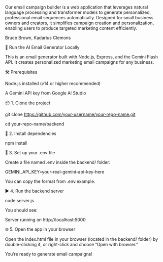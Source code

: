 Our email campaign builder is a web application that leverages natural language processing and transformer models to generate personalized, professional email sequences automatically. Designed for small business owners and creators, it simplifies campaign creation and personalization, enabling users to produce targeted marketing content efficiently.


Bruce Brown, Kadarius Clemons


🚀 Run the AI Email Generator Locally

This is an email generator built with Node.js, Express, and the Gemini Flash API. It creates personalized marketing email campaigns for any business.

🛠 Prerequisites

Node.js installed (v14 or higher recommended)


A Gemini API key from Google AI Studio



📦 1. Clone the project

git clone https://github.com/your-username/your-repo-name.git

cd your-repo-name/backend


📁 2. Install dependencies

npm install


🔐 3. Set up your .env file

Create a file named .env inside the backend/ folder:

GEMINI_API_KEY=your-real-gemini-api-key-here

You can copy the format from .env.example.

▶️ 4. Run the backend server

node server.js

You should see:

Server running on http://localhost:5000


🌐 5. Open the app in your browser

Open the index.html file in your browser (located in the backend/ folder) by double-clicking it, or right-click and choose “Open with browser.”

You’re ready to generate email campaigns!
